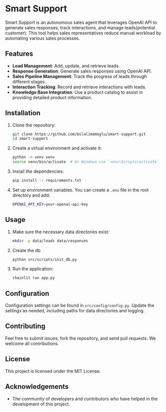 # Smart Support

Smart Support is an autonomous sales agent that leverages OpenAI API to generate sales responses, track interactions, and manage leads(potential customer). This tool helps sales representatives reduce manual workload by automating various sales processes.

## Features

- **Lead Management**: Add, update, and retrieve leads.
- **Response Generation**: Generate sales responses using OpenAI API.
- **Sales Pipeline Management**: Track the progress of leads through different stages.
- **Interaction Tracking**: Record and retrieve interactions with leads.
- **Knowledge Base Integration**: Use a product catalog to assist in providing detailed product information.

## Installation

1. Clone the repository:

    ```sh
    git clone https://github.com/bilalimamoglu/smart-support.git
    cd smart-support
    ```

2. Create a virtual environment and activate it:

    ```sh
    python -m venv venv
    source venv/bin/activate  # On Windows use `venv\Scripts\activate`
    ```

3. Install the dependencies:

    ```sh
    pip install -r requirements.txt
    ```

4. Set up environment variables. You can create a `.env` file in the root directory and add:

    ```sh
    OPENAI_API_KEY=your-openai-api-key
    ```

## Usage

1. Make sure the necessary data directories exist:

    ```sh
    mkdir -p data/leads data/responses
    ```
   
2. Create the db

    ```sh
    python src/scripts/init_db.py
    ```

3. Run the application:

    ```sh
    chainlit run app.py
    ```

## Configuration

Configuration settings can be found in `src/config/config.py`. Update the settings as needed, including paths for data directories and logging.

## Contributing

Feel free to submit issues, fork the repository, and send pull requests. We welcome all contributions.

## License

This project is licensed under the MIT License.

## Acknowledgements

- The community of developers and contributors who have helped in the development of this project.
